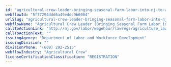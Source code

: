 ```yaml
---
id: "agricultural-crew-leader-bringing-seasonal-farm-labor-into-nj-to-work"
webflowId: "5f77294ddd6a49eddc9b6064"
urlSlug: "agricultural-crew-leader-bringing-seasonal-farm-labor-into-nj-to-work"
webflowName: "Agricultural Crew Leader (Bringing Seasonal Farm Labor into NJ to Work)"
callToActionLink: "http://nj.gov/labor/wagehour/lawregs/agriculture_law.html"
callToActionText: ""
issuingAgency: "Department of Labor and Workforce Development"
issuingDivision: ""
divisionPhone: "(609) 292-2515"
webflowIndustry: "Agricultural Crew"
licenseCertificationClassification: "REGISTRATION"
---
```

